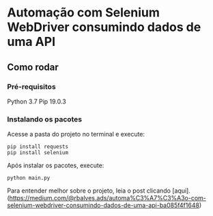 # Automação com Selenium WebDriver consumindo dados de uma API

## Como rodar

### Pré-requisitos
Python 3.7
Pip 19.0.3

### Instalando os pacotes
Acesse a pasta do projeto no terminal e execute:
```
pip install requests
pip install selenium
```
Após instalar os pacotes, execute:
```
python main.py
```
Para entender melhor sobre o projeto, leia o post clicando [aqui].(https://medium.com/@rbalves.ads/automa%C3%A7%C3%A3o-com-selenium-webdriver-consumindo-dados-de-uma-api-ba085f4f1648)

